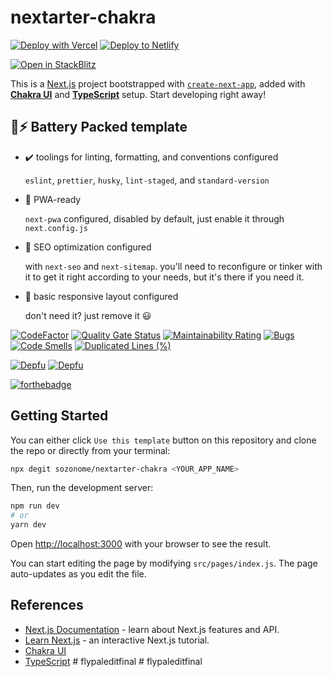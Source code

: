 # nextarter-chakra

[![Deploy with Vercel](https://vercel.com/button)](https://vercel.com/import/git?s=https://github.com/sozonome/nextarter-chakra) [![Deploy to Netlify](https://www.netlify.com/img/deploy/button.svg)](https://app.netlify.com/start/deploy?repository=https://github.com/sozonome/nextarter-chakra)

[![Open in StackBlitz](https://developer.stackblitz.com/img/open_in_stackblitz.svg)](https://stackblitz.com/github/sozonome/nextarter-chakra)

This is a [Next.js](https://nextjs.org/) project bootstrapped with [`create-next-app`](https://github.com/vercel/next.js/tree/canary/packages/create-next-app), added with [**Chakra UI**](https://chakra-ui.com) and [**TypeScript**](https://www.typescriptlang.org) setup.
Start developing right away!

## 🔋⚡ Battery Packed template

- ✔️ toolings for linting, formatting, and conventions configured

  `eslint`, `prettier`, `husky`, `lint-staged`, and `standard-version`

- 📱 PWA-ready

  `next-pwa` configured, disabled by default, just enable it through `next.config.js`

- 🔎 SEO optimization configured

  with `next-seo` and `next-sitemap`. you'll need to reconfigure or tinker with it to get it right according to your needs, but it's there if you need it.

- 🎨 basic responsive layout configured

  don't need it? just remove it 😃

[![CodeFactor](https://www.codefactor.io/repository/github/sozonome/nextarter-chakra/badge)](https://www.codefactor.io/repository/github/sozonome/nextarter-chakra)
[![Quality Gate Status](https://sonarcloud.io/api/project_badges/measure?project=sozonome_nextarter-chakra&metric=alert_status)](https://sonarcloud.io/dashboard?id=sozonome_nextarter-chakra) [![Maintainability Rating](https://sonarcloud.io/api/project_badges/measure?project=sozonome_nextarter-chakra&metric=sqale_rating)](https://sonarcloud.io/dashboard?id=sozonome_nextarter-chakra) [![Bugs](https://sonarcloud.io/api/project_badges/measure?project=sozonome_nextarter-chakra&metric=bugs)](https://sonarcloud.io/dashboard?id=sozonome_nextarter-chakra) [![Code Smells](https://sonarcloud.io/api/project_badges/measure?project=sozonome_nextarter-chakra&metric=code_smells)](https://sonarcloud.io/dashboard?id=sozonome_nextarter-chakra) [![Duplicated Lines (%)](https://sonarcloud.io/api/project_badges/measure?project=sozonome_nextarter-chakra&metric=duplicated_lines_density)](https://sonarcloud.io/dashboard?id=sozonome_nextarter-chakra)

[![Depfu](https://badges.depfu.com/badges/9e426e58f99c3bd470987a3c6b014a96/overview.svg)](https://depfu.com/github/sozonome/nextarter-chakra?project_id=26148) [![Depfu](https://badges.depfu.com/badges/9e426e58f99c3bd470987a3c6b014a96/count.svg)](https://depfu.com/github/sozonome/nextarter-chakra?project_id=26148)

[![forthebadge](https://forthebadge.com/images/badges/made-with-typescript.svg)](https://forthebadge.com)

## Getting Started

You can either click `Use this template` button on this repository and clone the repo or directly from your terminal:

```bash
npx degit sozonome/nextarter-chakra <YOUR_APP_NAME>
```

Then, run the development server:

```bash
npm run dev
# or
yarn dev
```

Open [http://localhost:3000](http://localhost:3000) with your browser to see the result.

You can start editing the page by modifying `src/pages/index.js`. The page auto-updates as you edit the file.

## References

- [Next.js Documentation](https://nextjs.org/docs) - learn about Next.js features and API.
- [Learn Next.js](https://nextjs.org/learn) - an interactive Next.js tutorial.
- [Chakra UI](https://chakra-ui.com)
- [TypeScript](https://www.typescriptlang.org)
#   f l y p a l e d i t f i n a l  
 #   f l y p a l e d i t f i n a l  
 